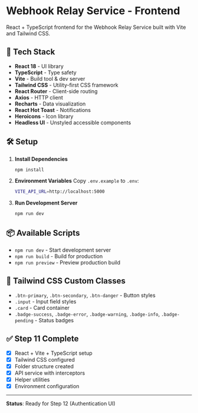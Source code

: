 # Webhook Relay Service - Frontend

React + TypeScript frontend for the Webhook Relay Service built with Vite and Tailwind CSS.

## 🚀 Tech Stack

- **React 18** - UI library
- **TypeScript** - Type safety
- **Vite** - Build tool & dev server
- **Tailwind CSS** - Utility-first CSS framework
- **React Router** - Client-side routing
- **Axios** - HTTP client
- **Recharts** - Data visualization
- **React Hot Toast** - Notifications
- **Heroicons** - Icon library
- **Headless UI** - Unstyled accessible components

## 🛠️ Setup

1. **Install Dependencies**
   ```bash
   npm install
   ```

2. **Environment Variables**
   Copy `.env.example` to `.env`:
   ```bash
   VITE_API_URL=http://localhost:5000
   ```

3. **Run Development Server**
   ```bash
   npm run dev
   ```

## 📦 Available Scripts

- `npm run dev` - Start development server
- `npm run build` - Build for production
- `npm run preview` - Preview production build

## 🎨 Tailwind CSS Custom Classes

- `.btn-primary`, `.btn-secondary`, `.btn-danger` - Button styles
- `.input` - Input field styles
- `.card` - Card container
- `.badge-success`, `.badge-error`, `.badge-warning`, `.badge-info`, `.badge-pending` - Status badges

## ✅ Step 11 Complete

- [x] React + Vite + TypeScript setup
- [x] Tailwind CSS configured
- [x] Folder structure created
- [x] API service with interceptors
- [x] Helper utilities
- [x] Environment configuration

---

**Status**: Ready for Step 12 (Authentication UI)

